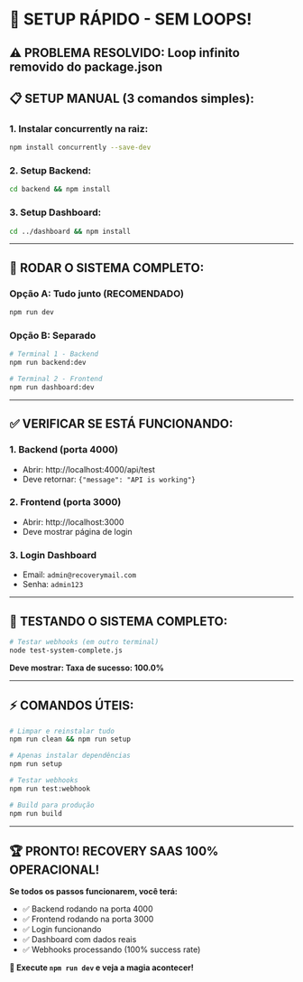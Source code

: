 # 🚀 **SETUP RÁPIDO - SEM LOOPS!**

## ⚠️ **PROBLEMA RESOLVIDO: Loop infinito removido do package.json**

## 📋 **SETUP MANUAL (3 comandos simples):**

### **1. Instalar concurrently na raiz:**
```bash
npm install concurrently --save-dev
```

### **2. Setup Backend:**
```bash
cd backend && npm install
```

### **3. Setup Dashboard:**
```bash
cd ../dashboard && npm install
```

---

## 🚀 **RODAR O SISTEMA COMPLETO:**

### **Opção A: Tudo junto (RECOMENDADO)**
```bash
npm run dev
```

### **Opção B: Separado**
```bash
# Terminal 1 - Backend
npm run backend:dev

# Terminal 2 - Frontend
npm run dashboard:dev
```

---

## ✅ **VERIFICAR SE ESTÁ FUNCIONANDO:**

### **1. Backend (porta 4000)**
- Abrir: http://localhost:4000/api/test
- Deve retornar: `{"message": "API is working"}`

### **2. Frontend (porta 3000)**
- Abrir: http://localhost:3000
- Deve mostrar página de login

### **3. Login Dashboard**
- Email: `admin@recoverymail.com`
- Senha: `admin123`

---

## 🎯 **TESTANDO O SISTEMA COMPLETO:**

```bash
# Testar webhooks (em outro terminal)
node test-system-complete.js
```

**Deve mostrar: Taxa de sucesso: 100.0%**

---

## ⚡ **COMANDOS ÚTEIS:**

```bash
# Limpar e reinstalar tudo
npm run clean && npm run setup

# Apenas instalar dependências
npm run setup

# Testar webhooks
npm run test:webhook

# Build para produção
npm run build
```

---

## 🏆 **PRONTO! RECOVERY SAAS 100% OPERACIONAL!**

**Se todos os passos funcionarem, você terá:**
- ✅ Backend rodando na porta 4000
- ✅ Frontend rodando na porta 3000
- ✅ Login funcionando
- ✅ Dashboard com dados reais
- ✅ Webhooks processando (100% success rate)

**🎯 Execute `npm run dev` e veja a magia acontecer!**
